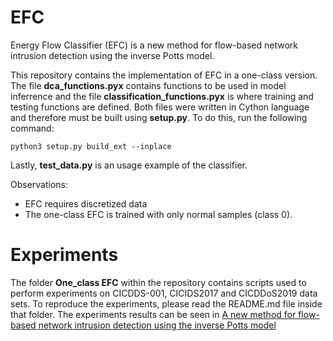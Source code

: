 # EFC

Energy Flow Classifier (EFC) is a new method for flow-based network intrusion detection using the inverse Potts model.

This repository contains the implementation of EFC in a one-class version. The file **dca_functions.pyx** contains
functions to be used in model inferrence and the file **classification_functions.pyx** is where training and testing functions are
defined. Both files were written in Cython language and therefore must be built using **setup.py**. To do this, run the following command:

`python3 setup.py build_ext --inplace`

Lastly, **test_data.py** is an usage example of the classifier.

Observations:
* EFC requires discretized data
* The one-class EFC is trained with only normal samples (class 0).


# Experiments

The folder **One_class EFC** within the repository contains scripts used to
perform experiments on CICDDS-001, CICIDS2017 and CICDDoS2019 data sets. To reproduce the experiments,
please read the README.md file inside that folder.
The experiments results can be seen in
[A new method for flow-based network intrusion
detection using the inverse Potts model](https://arxiv.org/pdf/1910.07266.pdf)
